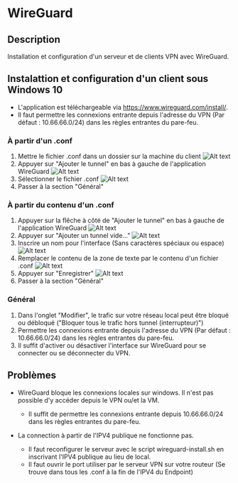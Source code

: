 # WireGuard
## Description
Installation et configuration d'un serveur et de clients VPN avec WireGuard.

## Instalattion et configuration d'un client sous Windows 10
*	L'application est téléchargeable via https://www.wireguard.com/install/.
*	Il faut permettre les connexions entrante depuis l'adresse du VPN (Par défaut : 10.66.66.0/24) dans les règles entrantes du pare-feu.

### À partir d'un .conf
1.	Mettre le fichier .conf dans un dossier sur la machine du client
![Alt text](Captures/Capture1-1.bmp?raw=true)
2.	Appuyer sur "Ajouter le tunnel" en bas à gauche de l'application WireGuard
![Alt text](Captures/Capture1-2.bmp?raw=true)
3.	Sélectionner le fichier .conf
![Alt text](Captures/Capture1-3.bmp?raw=true)
4.	Passer à la section "Général"

### À partir du contenu d'un .conf
1.	Appuyer sur la flêche à côté de "Ajouter le tunnel" en bas à gauche de l'application WireGuard
![Alt text](Captures/Capture2-1.bmp?raw=true)
2.	Appuyer sur "Ajouter un tunnel vide..."
![Alt text](Captures/Capture2-2.bmp?raw=true)
3.	Inscrire un nom pour l'interface (Sans caractères spéciaux ou espace)
![Alt text](Captures/Capture2-3.bmp?raw=true)
4.	Remplacer le contenu de la zone de texte par le contenu d'un fichier .conf
![Alt text](Captures/Capture2-4.bmp?raw=true)
5.	Appuyer sur "Enregistrer"
![Alt text](Captures/Capture2-5.bmp?raw=true)
6.	Passer à la section "Général"

### Général
1.	Dans l'onglet "Modifier", le trafic sur votre réseau local peut être bloqué ou débloqué ("Bloquer tous le trafic hors tunnel (interrupteur)")
2. 	Permettre les connexions entrante depuis l'adresse du VPN (Par défaut : 10.66.66.0/24) dans les règles entrantes du pare-feu.
3.	Il suffit d'activer ou désactiver l'interface sur WireGuard pour se connecter ou se déconnecter du VPN.
	
## Problèmes
*	WireGuard bloque les connexions locales sur windows. Il n'est pas possible d'y accéder depuis le VPN ou/et la VM.
	*	Il suffit de permettre les connexions entrante depuis 10.66.66.0/24 dans les règles entrantes du pare-feu.
	
*	La connection à partir de l'IPV4 publique ne fonctionne pas.
	*	Il faut reconfigurer le serveur avec le script wireguard-install.sh en inscrivant l'IPV4 publique au lieu de local.
	*	Il faut ouvrir le port utiliser par le serveur VPN sur votre routeur (Se trouve dans tous les .conf à la fin de l'IPV4 du Endpoint)